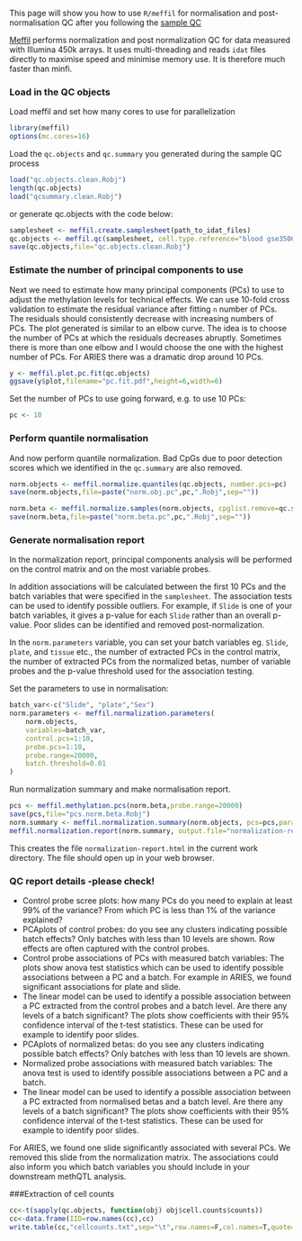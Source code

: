 This page will show you how to use `R/meffil` for normalisation and post-normalisation QC after you following the [sample QC](Methylation-sample-QC)

[Meffil](https://github.com/perishky/meffil) performs normalization and post normalization QC for data measured with Illumina 450k arrays. It uses multi-threading and reads `idat` files directly to maximise speed and minimise memory use. It is therefore much faster than minfi.


### Load in the QC objects

Load meffil and set how many cores to use for parallelization

```r
library(meffil)
options(mc.cores=16)
```

Load the `qc.objects` and `qc.summary` you generated during the sample QC process

```r
load("qc.objects.clean.Robj")
length(qc.objects)
load("qcsummary.clean.Robj")
```

or generate qc.objects with the code below:

```r
samplesheet <- meffil.create.samplesheet(path_to_idat_files)
qc.objects <- meffil.qc(samplesheet, cell.type.reference="blood gse35069 complete", verbose=TRUE)
save(qc.objects,file="qc.objects.clean.Robj")
```

### Estimate the number of principal components to use

Next we need to estimate how many principal components (PCs) to use to adjust the methylation levels for technical effects. We can use 10-fold cross validation to estimate the residual variance after fitting `n` number of PCs. The residuals should consistently decrease with increasing numbers of PCs. The plot generated is similar to an elbow curve. The idea is to choose the number of PCs at which the residuals decreases abruptly. Sometimes there is more than one elbow and I would choose the one with the highest number of PCs. For ARIES there was a dramatic drop around 10 PCs.

```r
y <- meffil.plot.pc.fit(qc.objects)
ggsave(y$plot,filename="pc.fit.pdf",height=6,width=6)
```

Set the number of PCs to use going forward, e.g. to use 10 PCs:

```r
pc <- 10
```

### Perform quantile normalisation

And now perform quantile normalization. Bad CpGs due to poor detection scores which we identified in the `qc.summary` are also removed.

```r
norm.objects <- meffil.normalize.quantiles(qc.objects, number.pcs=pc)
save(norm.objects,file=paste("norm.obj.pc",pc,".Robj",sep=""))

norm.beta <- meffil.normalize.samples(norm.objects, cpglist.remove=qc.summary$bad.cpgs$name)
save(norm.beta,file=paste("norm.beta.pc",pc,".Robj",sep=""))
```

### Generate normalisation report

In the normalization report, principal components analysis will be performed on the control matrix and on the most variable probes. 

In addition associations will be calculated between the first 10 PCs and the batch variables that were specified in the `samplesheet`. The association tests can be used to identify possible outliers. For example, if `Slide` is one of your batch variables, it gives a p-value for each `Slide` rather than an overall p-value. Poor slides can be identified and removed post-normalization. 

In the `norm.parameters` variable, you can set your batch variables eg. `Slide`, `plate`, and `tissue` etc., the number of extracted PCs in the control matrix, the number of extracted PCs from the normalized betas, number of variable probes and the p-value threshold used for the association testing.

Set the parameters to use in normalisation:

```r
batch_var<-c("Slide", "plate","Sex")
norm.parameters <- meffil.normalization.parameters(
	norm.objects,
	variables=batch_var,
	control.pcs=1:10,
	probe.pcs=1:10,
	probe.range=20000,
	batch.threshold=0.01
)
```

Run normalization summary and make normalisation report. 

```r
pcs <- meffil.methylation.pcs(norm.beta,probe.range=20000)
save(pcs,file="pcs.norm.beta.Robj")
norm.summary <- meffil.normalization.summary(norm.objects, pcs=pcs,parameters=norm.parameters)
meffil.normalization.report(norm.summary, output.file="normalization-report.html")
```

This creates the file `normalization-report.html` in the current work directory. The file should open up in your web browser.

### QC report details -please check!

- Control probe scree plots: how many PCs do you need to explain at least 99% of the variance? From which PC is less than 1% of the variance explained?
- PCAplots of control probes: do you see any clusters indicating possible batch effects? Only batches with less than 10 levels are shown. Row effects are often captured with the control probes.
- Control probe associations of PCs with measured batch variables: The plots show anova test statistics which can be used to identify possible associations between a PC and a batch. For example in ARIES, we found significant associations for plate and slide.
- The linear model can be used to identify a possible association between a PC extracted from the control probes and a batch level. Are there any levels of a batch significant? The plots show coefficients with their 95% confidence interval of the t-test statistics. These can be used for example to identify poor slides.
- PCAplots of normalized betas: do you see any clusters indicating possible batch effects? Only batches with less than 10 levels are shown.
- Normalized probe associations with measured batch variables: The anova test is used to identify possible associations between a PC and a batch. 
- The linear model can be used to identify a possible association between a PC extracted from normalised betas and a batch level. Are there any levels of a batch significant? The plots show coefficients with their 95% confidence interval of the t-test statistics. These can be used for example to identify poor slides.

For ARIES, we found one slide significantly associated with several PCs. We removed this slide from the normalization matrix. The associations could also inform you which batch variables you should include in your downstream methQTL analysis.

###Extraction of cell counts
   ```r
   cc<-t(sapply(qc.objects, function(obj) obj$cell.counts$counts))
   cc<-data.frame(IID=row.names(cc),cc)
   write.table(cc,"cellcounts.txt",sep="\t",row.names=F,col.names=T,quote=F)
   ```